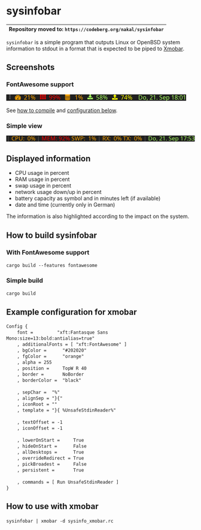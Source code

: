 # sysinfobar

| Repository moved to: `https://codeberg.org/nakal/sysinfobar` |
|---|

`sysinfobar` is a simple program that outputs Linux or OpenBSD system
information to stdout in a format that is expected to be piped to
[Xmobar](http://projects.haskell.org/xmobar/).

## Screenshots

### FontAwesome support

![Screenshot of sysinfobar using FontAwesome](doc/img/sysinfobar-fontawesome.png)

See [how to compile](#with-fontawesome-support) and [configuration below](#example-configuration-for-xmobar).

### Simple view

![Screenshot of simple sysinfobar](doc/img/sysinfobar-simple.png)

## Displayed information

* CPU usage in percent
* RAM usage in percent
* swap usage in percent
* network usage down/up in percent
* battery capacity as symbol and in minutes left (if available)
* date and time (currently only in German)

The information is also highlighted according to the
impact on the system.

## How to build sysinfobar

### With FontAwesome support

```
cargo build --features fontawesome
```

### Simple build

```
cargo build
```

## Example configuration for xmobar

```
Config {
	font =         "xft:Fantasque Sans Mono:size=13:bold:antialias=true"
	, additionalFonts = [ "xft:FontAwesome" ]
	, bgColor =      "#202020"
	, fgColor =      "orange"
	, alpha = 255
	, position =     TopW R 40
	, border =       NoBorder
	, borderColor =  "black"

	, sepChar =  "%"
	, alignSep = "}{"
	, iconRoot = ""
	, template = "}{ %UnsafeStdinReader%"

	, textOffset = -1
	, iconOffset = -1

	, lowerOnStart =     True
	, hideOnStart =      False
	, allDesktops =      True
	, overrideRedirect = True
	, pickBroadest =     False
	, persistent =       True

	, commands = [ Run UnsafeStdinReader ]
}
```

## How to use with xmobar

```
sysinfobar | xmobar -d sysinfo_xmobar.rc
```
